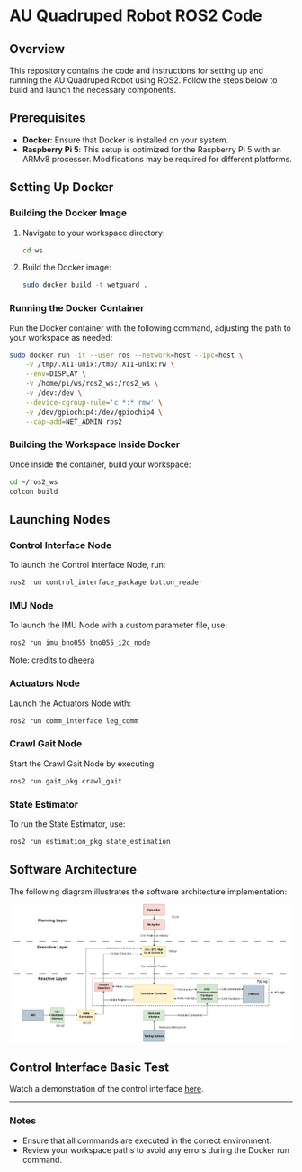 # AU Quadruped Robot ROS2 Code

## Overview

This repository contains the code and instructions for setting up and running the AU Quadruped Robot using ROS2. Follow the steps below to build and launch the necessary components.

## Prerequisites

- **Docker**: Ensure that Docker is installed on your system.
- **Raspberry Pi 5**: This setup is optimized for the Raspberry Pi 5 with an ARMv8 processor. Modifications may be required for different platforms.

## Setting Up Docker

### Building the Docker Image

1. Navigate to your workspace directory:
    ```bash
    cd ws
    ```

2. Build the Docker image:
    ```bash
    sudo docker build -t wetguard .
    ```

### Running the Docker Container

Run the Docker container with the following command, adjusting the path to your workspace as needed:
```bash
sudo docker run -it --user ros --network=host --ipc=host \
    -v /tmp/.X11-unix:/tmp/.X11-unix:rw \
    --env=DISPLAY \
    -v /home/pi/ws/ros2_ws:/ros2_ws \
    -v /dev:/dev \
    --device-cgroup-rule='c *:* rmw' \
    -v /dev/gpiochip4:/dev/gpiochip4 \
    --cap-add=NET_ADMIN ros2
```

### Building the Workspace Inside Docker

Once inside the container, build your workspace:
```bash
cd ~/ros2_ws
colcon build
```

## Launching Nodes

### Control Interface Node
To launch the Control Interface Node, run:
```bash
ros2 run control_interface_package button_reader
```

### IMU Node 
To launch the IMU Node with a custom parameter file, use:
```bash
ros2 run imu_bno055 bno055_i2c_node 
```
Note: credits to [dheera](https://github.com/dheera/ros-imu-bno055)

### Actuators Node
Launch the Actuators Node with:
```bash
ros2 run comm_interface leg_comm
```

### Crawl Gait Node
Start the Crawl Gait Node by executing:
```bash
ros2 run gait_pkg crawl_gait
```

### State Estimator
To run the State Estimator, use:
```bash
ros2 run estimation_pkg state_estimation
```

## Software Architecture

The following diagram illustrates the software architecture implementation:

![Control Architecture](Robot_Software_Arquitecture.jpg)

## Control Interface Basic Test

Watch a demonstration of the control interface [here](https://youtube.com/shorts/MwS2y61EkHA?feature=shared).

---

### Notes

- Ensure that all commands are executed in the correct environment.
- Review your workspace paths to avoid any errors during the Docker run command.

